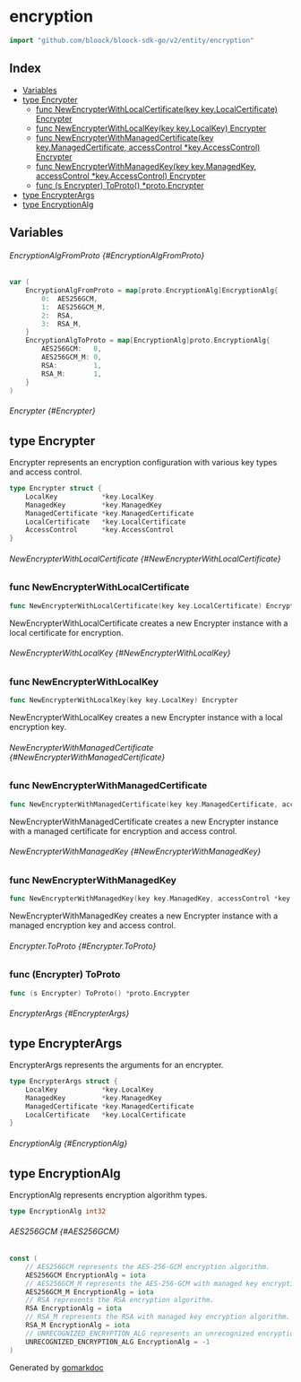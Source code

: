 <!-- Code generated by gomarkdoc. DO NOT EDIT -->

# encryption

```go
import "github.com/bloock/bloock-sdk-go/v2/entity/encryption"
```

## Index

- [Variables](#variables)
- [type Encrypter](#Encrypter)
  - [func NewEncrypterWithLocalCertificate\(key key.LocalCertificate\) Encrypter](#NewEncrypterWithLocalCertificate)
  - [func NewEncrypterWithLocalKey\(key key.LocalKey\) Encrypter](#NewEncrypterWithLocalKey)
  - [func NewEncrypterWithManagedCertificate\(key key.ManagedCertificate, accessControl \*key.AccessControl\) Encrypter](#NewEncrypterWithManagedCertificate)
  - [func NewEncrypterWithManagedKey\(key key.ManagedKey, accessControl \*key.AccessControl\) Encrypter](#NewEncrypterWithManagedKey)
  - [func \(s Encrypter\) ToProto\(\) \*proto.Encrypter](#Encrypter.ToProto)
- [type EncrypterArgs](#EncrypterArgs)
- [type EncryptionAlg](#EncryptionAlg)


## Variables

###### EncryptionAlgFromProto {#EncryptionAlgFromProto}

```go
var (
    EncryptionAlgFromProto = map[proto.EncryptionAlg]EncryptionAlg{
        0:  AES256GCM,
        1:  AES256GCM_M,
        2:  RSA,
        3:  RSA_M,
    }
    EncryptionAlgToProto = map[EncryptionAlg]proto.EncryptionAlg{
        AES256GCM:   0,
        AES256GCM_M: 0,
        RSA:         1,
        RSA_M:       1,
    }
)
```

###### Encrypter {#Encrypter}
## type Encrypter

Encrypter represents an encryption configuration with various key types and access control.

```go
type Encrypter struct {
    LocalKey           *key.LocalKey
    ManagedKey         *key.ManagedKey
    ManagedCertificate *key.ManagedCertificate
    LocalCertificate   *key.LocalCertificate
    AccessControl      *key.AccessControl
}
```

###### NewEncrypterWithLocalCertificate {#NewEncrypterWithLocalCertificate}
### func NewEncrypterWithLocalCertificate

```go
func NewEncrypterWithLocalCertificate(key key.LocalCertificate) Encrypter
```

NewEncrypterWithLocalCertificate creates a new Encrypter instance with a local certificate for encryption.

###### NewEncrypterWithLocalKey {#NewEncrypterWithLocalKey}
### func NewEncrypterWithLocalKey

```go
func NewEncrypterWithLocalKey(key key.LocalKey) Encrypter
```

NewEncrypterWithLocalKey creates a new Encrypter instance with a local encryption key.

###### NewEncrypterWithManagedCertificate {#NewEncrypterWithManagedCertificate}
### func NewEncrypterWithManagedCertificate

```go
func NewEncrypterWithManagedCertificate(key key.ManagedCertificate, accessControl *key.AccessControl) Encrypter
```

NewEncrypterWithManagedCertificate creates a new Encrypter instance with a managed certificate for encryption and access control.

###### NewEncrypterWithManagedKey {#NewEncrypterWithManagedKey}
### func NewEncrypterWithManagedKey

```go
func NewEncrypterWithManagedKey(key key.ManagedKey, accessControl *key.AccessControl) Encrypter
```

NewEncrypterWithManagedKey creates a new Encrypter instance with a managed encryption key and access control.

###### Encrypter.ToProto {#Encrypter.ToProto}
### func \(Encrypter\) ToProto

```go
func (s Encrypter) ToProto() *proto.Encrypter
```



###### EncrypterArgs {#EncrypterArgs}
## type EncrypterArgs

EncrypterArgs represents the arguments for an encrypter.

```go
type EncrypterArgs struct {
    LocalKey           *key.LocalKey
    ManagedKey         *key.ManagedKey
    ManagedCertificate *key.ManagedCertificate
    LocalCertificate   *key.LocalCertificate
}
```

###### EncryptionAlg {#EncryptionAlg}
## type EncryptionAlg

EncryptionAlg represents encryption algorithm types.

```go
type EncryptionAlg int32
```

###### AES256GCM {#AES256GCM}

```go
const (
    // AES256GCM represents the AES-256-GCM encryption algorithm.
    AES256GCM EncryptionAlg = iota
    // AES256GCM_M represents the AES-256-GCM with managed key encryption algorithm.
    AES256GCM_M EncryptionAlg = iota
    // RSA represents the RSA encryption algorithm.
    RSA EncryptionAlg = iota
    // RSA_M represents the RSA with managed key encryption algorithm.
    RSA_M EncryptionAlg = iota
    // UNRECOGNIZED_ENCRYPTION_ALG represents an unrecognized encryption algorithm.
    UNRECOGNIZED_ENCRYPTION_ALG EncryptionAlg = -1
)
```

Generated by [gomarkdoc](https://github.com/princjef/gomarkdoc)
